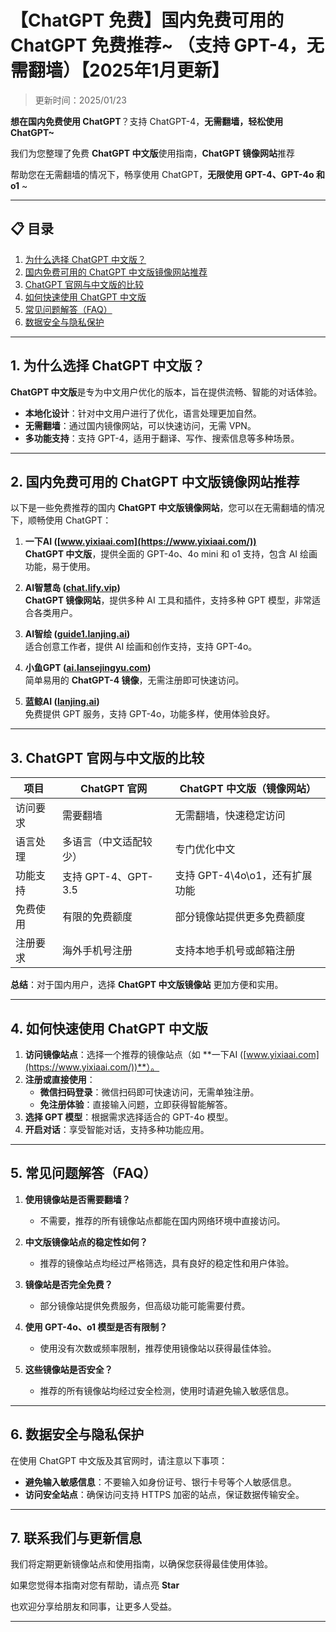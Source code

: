 # 【ChatGPT 免费】国内免费可用的 ChatGPT 免费推荐~ （支持 GPT-4，无需翻墙）【2025年1月更新】 

> 更新时间：2025/01/23  

**想在国内免费使用 ChatGPT**？支持 ChatGPT-4，**无需翻墙，轻松使用 ChatGPT~**

我们为您整理了免费 **ChatGPT 中文版**使用指南，**ChatGPT 镜像网站**推荐

帮助您在无需翻墙的情况下，畅享使用 ChatGPT，**无限使用 GPT-4、GPT-4o 和 o1** ~

---

## 📋 目录

1. [为什么选择 ChatGPT 中文版？](#1-为什么选择-chatgpt-中文版)
2. [国内免费可用的 ChatGPT 中文版镜像网站推荐](#2-国内免费可用的-chatgpt-中文版镜像网站推荐)
3. [ChatGPT 官网与中文版的比较](#3-chatgpt-官网与中文版的比较)
4. [如何快速使用 ChatGPT 中文版](#4-如何快速使用-chatgpt-中文版)
5. [常见问题解答（FAQ）](#5-常见问题解答-faq)
6. [数据安全与隐私保护](#6-数据安全与隐私保护)

---

## 1. 为什么选择 ChatGPT 中文版？

**ChatGPT 中文版**是专为中文用户优化的版本，旨在提供流畅、智能的对话体验。

- **本地化设计**：针对中文用户进行了优化，语言处理更加自然。
- **无需翻墙**：通过国内镜像网站，可以快速访问，无需 VPN。
- **多功能支持**：支持 GPT-4，适用于翻译、写作、搜索信息等多种场景。

---

## 2. 国内免费可用的 ChatGPT 中文版镜像网站推荐

以下是一些免费推荐的国内 **ChatGPT 中文版镜像网站**，您可以在无需翻墙的情况下，顺畅使用 ChatGPT：

1. **一下AI ([www.yixiaai.com](https://www.yixiaai.com/))**  
   **ChatGPT 中文版**，提供全面的 GPT-4o、4o mini 和 o1 支持，包含 AI 绘画功能，易于使用。

2. **AI智慧岛 ([chat.lify.vip](https://chat.lify.vip/))**  
   **ChatGPT 镜像网站**，提供多种 AI 工具和插件，支持多种 GPT 模型，非常适合各类用户。

3. **AI智绘 ([guide1.lanjing.ai](https://guide1.lanjing.ai/))**  
   适合创意工作者，提供 AI 绘画和创作支持，支持 GPT-4o。

4. **小鱼GPT ([ai.lansejingyu.com](https://ai.lansejingyu.com/))**  
   简单易用的 **ChatGPT-4 镜像**，无需注册即可快速访问。

5. **蓝鲸AI ([lanjing.ai](https://lanjing.ai/))**  
   免费提供 GPT 服务，支持 GPT-4o，功能多样，使用体验良好。

---

## 3. ChatGPT 官网与中文版的比较

| 项目            | ChatGPT 官网                     | ChatGPT 中文版（镜像网站）         |
|-----------------|---------------------------------|-----------------------------------|
| 访问要求        | 需要翻墙                        | 无需翻墙，快速稳定访问            |
| 语言处理        | 多语言（中文适配较少）           | 专门优化中文                      |
| 功能支持        | 支持 GPT-4、GPT-3.5              | 支持 GPT-4\4o\o1，还有扩展功能  |
| 免费使用        | 有限的免费额度                  | 部分镜像站提供更多免费额度        |
| 注册要求        | 海外手机号注册                  | 支持本地手机号或邮箱注册          |

**总结**：对于国内用户，选择 **ChatGPT 中文版镜像站** 更加方便和实用。

---

## 4. 如何快速使用 ChatGPT 中文版

1. **访问镜像站点**：选择一个推荐的镜像站点（如 **一下AI ([www.yixiaai.com](https://www.yixiaai.com/))**）。
2. **注册或直接使用**：
   - **微信扫码登录**：微信扫码即可快速访问，无需单独注册。
   - **免注册体验**：直接输入问题，立即获得智能解答。
3. **选择 GPT 模型**：根据需求选择适合的 GPT-4o 模型。
4. **开启对话**：享受智能对话，支持多种功能应用。

---

## 5. 常见问题解答（FAQ）

1. **使用镜像站是否需要翻墙？**
   - 不需要，推荐的所有镜像站点都能在国内网络环境中直接访问。

2. **中文版镜像站点的稳定性如何？**
   - 推荐的镜像站点均经过严格筛选，具有良好的稳定性和用户体验。

3. **镜像站是否完全免费？**
   - 部分镜像站提供免费服务，但高级功能可能需要付费。

4. **使用 GPT-4o、o1 模型是否有限制？**
   - 使用没有次数或频率限制，推荐使用镜像站以获得最佳体验。

5. **这些镜像站是否安全？**
   - 推荐的所有镜像站均经过安全检测，使用时请避免输入敏感信息。

---

## 6. 数据安全与隐私保护

在使用 ChatGPT 中文版及其官网时，请注意以下事项：

- **避免输入敏感信息**：不要输入如身份证号、银行卡号等个人敏感信息。
- **访问安全站点**：确保访问支持 HTTPS 加密的站点，保证数据传输安全。

---

## 7. 联系我们与更新信息

我们将定期更新镜像站点和使用指南，以确保您获得最佳使用体验。

如果您觉得本指南对您有帮助，请点亮 **Star**

也欢迎分享给朋友和同事，让更多人受益。

---
